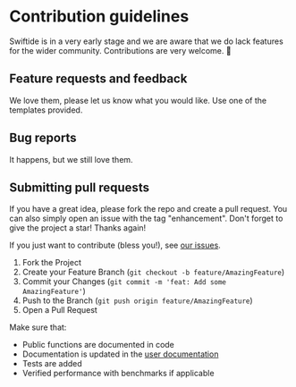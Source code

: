 # Contribution guidelines

Swiftide is in a very early stage and we are aware that we do lack features for the wider community. Contributions are very welcome. :tada:

## Feature requests and feedback

We love them, please let us know what you would like. Use one of the templates provided.

## Bug reports

It happens, but we still love them.

## Submitting pull requests

If you have a great idea, please fork the repo and create a pull request. You can also simply open an issue with the tag "enhancement".
Don't forget to give the project a star! Thanks again!

If you just want to contribute (bless you!), see [our issues](https://github.com/bosun-ai/swiftide/issues).

1. Fork the Project
2. Create your Feature Branch (`git checkout -b feature/AmazingFeature`)
3. Commit your Changes (`git commit -m 'feat: Add some AmazingFeature'`)
4. Push to the Branch (`git push origin feature/AmazingFeature`)
5. Open a Pull Request

Make sure that:

* Public functions are documented in code
* Documentation is updated in the [user documentation](https://github.com/bosun-ai/swiftide-website)
* Tests are added
* Verified performance with benchmarks if applicable
